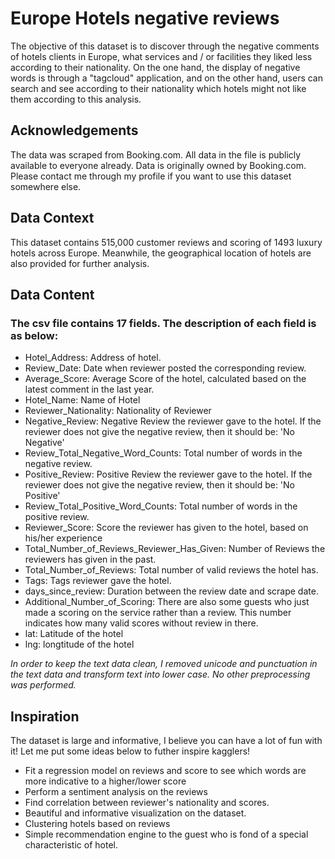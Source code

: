 # Europe Hotels negative reviews

The objective of this dataset is to discover through the negative comments of hotels clients in Europe, what services and / or facilities they liked less according to their nationality. On the one hand, the display of negative words is through a "tagcloud" application, and on the other hand, users can search and see according to their nationality which hotels might not like them according to this analysis.

## Acknowledgements
The data was scraped from Booking.com. All data in the file is publicly available to everyone already. Data is originally owned by Booking.com. Please contact me through my profile if you want to use this dataset somewhere else.

## Data Context
This dataset contains 515,000 customer reviews and scoring of 1493 luxury hotels across Europe. Meanwhile, the geographical location of hotels are also provided for further analysis.

## Data Content
### The csv file contains 17 fields. The description of each field is as below:

- Hotel_Address: Address of hotel.
- Review_Date: Date when reviewer posted the corresponding review.
- Average_Score: Average Score of the hotel, calculated based on the latest comment in the last year.
- Hotel_Name: Name of Hotel
- Reviewer_Nationality: Nationality of Reviewer
- Negative_Review: Negative Review the reviewer gave to the hotel. If the reviewer does not give the negative review, then it should be: 'No Negative'
- Review_Total_Negative_Word_Counts: Total number of words in the negative review.
- Positive_Review: Positive Review the reviewer gave to the hotel. If the reviewer does not give the negative review, then it should be: 'No Positive'
- Review_Total_Positive_Word_Counts: Total number of words in the positive review.
- Reviewer_Score: Score the reviewer has given to the hotel, based on his/her experience
- Total_Number_of_Reviews_Reviewer_Has_Given: Number of Reviews the reviewers has given in the past.
- Total_Number_of_Reviews: Total number of valid reviews the hotel has.
- Tags: Tags reviewer gave the hotel.
- days_since_review: Duration between the review date and scrape date.
- Additional_Number_of_Scoring: There are also some guests who just made a scoring on the service rather than a review. This number indicates how many valid scores without review in there.
- lat: Latitude of the hotel
- lng: longtitude of the hotel

*In order to keep the text data clean, I removed unicode and punctuation in the text data and transform text into lower case. No other preprocessing was performed.*

## Inspiration
The dataset is large and informative, I believe you can have a lot of fun with it! Let me put some ideas below to futher inspire kagglers!

- Fit a regression model on reviews and score to see which words are more indicative to a higher/lower score
- Perform a sentiment analysis on the reviews
- Find correlation between reviewer's nationality and scores.
- Beautiful and informative visualization on the dataset.
- Clustering hotels based on reviews
- Simple recommendation engine to the guest who is fond of a special characteristic of hotel.
